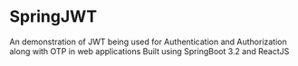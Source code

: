 # SpringJWT
An demonstration of JWT being used for Authentication and Authorization along with OTP in web applications
Built using SpringBoot 3.2  and ReactJS
